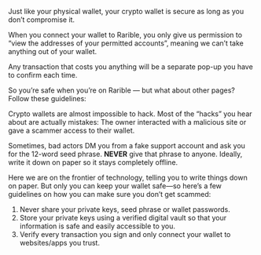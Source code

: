 Just like your physical wallet, your crypto wallet is secure as long as you don’t compromise it.

When you connect your wallet to Rarible, you only give us permission to “view the addresses of your permitted accounts”, meaning we can’t take anything out of your wallet.

Any transaction that costs you anything will be a separate pop-up you have to confirm each time.

So you’re safe when you’re on Rarible — but what about other pages? Follow these guidelines:

Crypto wallets are almost impossible to hack. Most of the “hacks” you hear about are actually mistakes: The owner interacted with a malicious site or gave a scammer access to their wallet.

Sometimes, bad actors DM you from a fake support account and ask you for the 12-word seed phrase. **NEVER** give that phrase to anyone. Ideally, write it down on paper so it stays completely offline.

Here we are on the frontier of technology, telling you to write things down on paper. But only you can keep your wallet safe—so here’s a few guidelines on how you can make sure you don’t get scammed:

1. Never share your private keys, seed phrase or wallet passwords.
2. Store your private keys using a verified digital vault so that your information is safe and easily accessible to you.
3. Verify every transaction you sign and only connect your wallet to websites/apps you trust.
